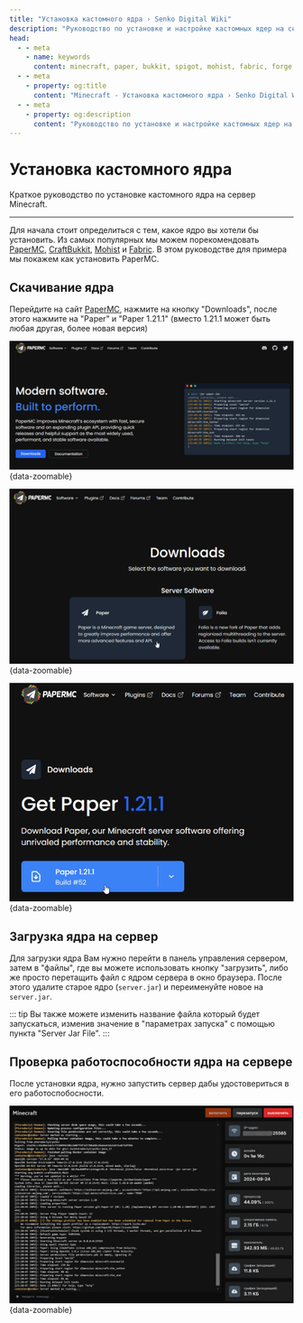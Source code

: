 ```yaml
---
title: "Установка кастомного ядра › Senko Digital Wiki"
description: "Руководство по установке и настройке кастомных ядер на сервере Minecraft. PaperMC, CraftBukkit, Mohist и другие популярные ядра."
head:
  - - meta
    - name: keywords
      content: minecraft, paper, bukkit, spigot, mohist, fabric, forge, ядро сервера
  - - meta
    - property: og:title 
      content: "Minecraft - Установка кастомного ядра › Senko Digital Wiki"
  - - meta
    - property: og:description
      content: "Руководство по установке и настройке кастомных ядер на сервере Minecraft. PaperMC, CraftBukkit, Mohist и другие популярные ядра."
---
```


<script setup>
import MinecraftLogo from '/components/MinecraftLogo.vue';
</script>

# <MinecraftLogo>Установка кастомного ядра</MinecraftLogo>

Краткое руководство по установке кастомного ядра на сервер Minecraft.

***

Для начала стоит определиться с тем, какое ядро вы хотели бы установить. Из самых популярных мы можем порекомендовать [PaperMC](https://papermc.io/), [CraftBukkit](https://getbukkit.org/), [Mohist](https://mohistmc.com/) и [Fabric](https://fabricmc.net/). В этом руководстве для примера мы покажем как установить PaperMC.

## Скачивание ядра

Перейдите на сайт [PaperMC](https://papermc.io/), нажмите на кнопку "Downloads", после этого нажмите на "Paper" и "Paper 1.21.1" (вместо 1.21.1 может быть любая другая, более новая версия)

![papermc website main page](/images/games/minecraft/core/papermc-main.png){data-zoomable}

![papermc website downloads page](/images/games/minecraft/core/papermc-downloads.png){data-zoomable}

![papermc website download page](/images/games/minecraft/core/papermc-download.png){data-zoomable}

## Загрузка ядра на сервер

Для загрузки ядра Вам нужно перейти в панель управления сервером, затем в "файлы", где вы можете использовать кнопку "загрузить", либо же просто перетащить файл с ядром сервера в окно браузера.
После этого удалите старое ядро (`server.jar`) и переименуйте новое на `server.jar`.

::: tip
Вы также можете изменить название файла который будет запускаться, изменив значение в "параметрах запуска" с помощью пункта "Server Jar File".
:::

## Проверка работоспособности ядра на сервере

После установки ядра, нужно запустить сервер дабы удостовериться в его работоспобосности.

![screenshot of the game panel](/images/games/minecraft/core/working-server.png){data-zoomable}

